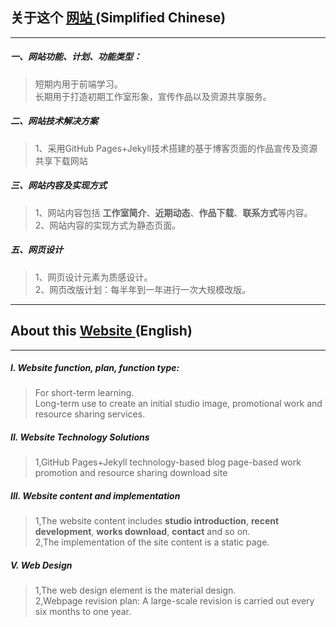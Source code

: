## 关于这个 [ 网站 ](https://frankherbertwoo.github.io) (Simplified Chinese)

---

##### 一、网站功能、计划、功能类型：
> 短期内用于前端学习。<br/>
> 长期用于打造初期工作室形象，宣传作品以及资源共享服务。

##### 二、网站技术解决方案
> 1、采用GitHub Pages+Jekyll技术搭建的基于博客页面的作品宣传及资源共享下载网站

##### 三、网站内容及实现方式
> 1、网站内容包括 **工作室简介**、**近期动态**、**作品下载**、**联系方式**等内容。<br/>
> 2、网站内容的实现方式为静态页面。
##### 五、网页设计
> 1、网页设计元素为质感设计。<br/>
> 2、网页改版计划：每半年到一年进行一次大规模改版。

___

## About this [ Website  ](https://frankherbertwoo.github.io) (English)

---

##### I. Website function, plan, function type:
> For short-term learning.<br/>
> Long-term use to create an initial studio image, promotional work and resource sharing services.

##### II. Website Technology Solutions
> 1,GitHub Pages+Jekyll technology-based blog page-based work promotion and resource sharing download site

##### III. Website content and implementation
> 1,The website content includes **studio introduction**, **recent development**, **works download**, **contact** and so on.<br/>
> 2,The implementation of the site content is a static page.
##### V. Web Design
> 1,The web design element is the material design.<br/>
> 2,Webpage revision plan: A large-scale revision is carried out every six months to one year.